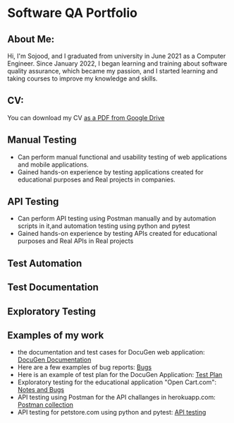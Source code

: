 # Software QA Portfolio 
## About Me:
Hi, I'm Sojood, and I graduated from university in June 2021 as a Computer Engineer.
Since January 2022, I began learning and training about software quality assurance, which became my passion, and I started learning and taking courses to improve my knowledge and skills.
## CV:
You can download my CV [as a PDF from Google Drive]( https://drive.google.com/file/d/1cZQ6c1qwWbyRhoaT3naLzI_fSID1GA-U/view?usp=share_link)
## Manual Testing 
  * Can perform manual functional and usability testing of web applications and mobile applications.
  * Gained hands-on experience by testing applications created for educational purposes and Real projects in companies.

## API Testing 
   * Can perform API testing using Postman manually and by automation scripts in it,and automation testing using python and pytest 
   * Gained hands-on experience by testing APIs created for educational purposes and Real APIs in Real projects  
## Test Automation 
## Test Documentation 
## Exploratory Testing 

## Examples of my work 
* the documentation and test cases for DocuGen web application: [DocuGen Documentation ](https://docs.google.com/spreadsheets/d/1SDb2gBIfMpKjuarUiWaCZNa3mOe5iuofz1U1WybZMUw/edit?usp=sharing)
* Here are a few examples of bug reports: [Bugs](https://github.com/mohammed-ibenayad/docugen_testing_proj/issues?q=is%3Aopen+is%3Aissue)
* Here is an example of test plan for the DocuGen Application: [Test Plan](https://docs.google.com/document/d/1BmNw9GxTU84f-MgoTQvssBUgbQJ7DWMtmyOFf2qHyXA/edit?usp=sharing)
* Exploratory testing for the educational application "Open Cart.com": [Notes and Bugs](https://github.com/mohammed-ibenayad/exploratory_testing_opencart/issues/created_by/sojoodsweiti)
* API testing using Postman for the API challanges in herokuapp.com: [Postman collection](https://drive.google.com/file/d/1F6br4zt2p9-FPUumvohc6BiN-CZUeSbf/view?usp=sharing)
* API testing for petstore.com using python and pytest: [API testing](https://github.com/sojoodsweiti/PetStoreFramework)

